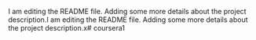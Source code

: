 I am editing the README file. Adding some more details about the project description.I am editing the README file. Adding some more details about the project description.x# coursera1
